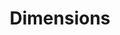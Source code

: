 ---
layout: default
bigquery: https://console.cloud.google.com/bigquery?p=covid-19-dimensions-ai&page=table&d=data&t=publications
contributors: Digital Science, https://www.digital-science.com/
cost: Free for personal, non-commercial use.
description: Dimensions contains more than 100 million publications, ranging from
  articles published in scholarly journals, books and book chapters, to preprints
  and conference proceedings. All publications are contextualized with linked data
  sets, funding, publications, patents, clinical trials, and policy documents. You
  can also view associated categories, funders, institutions, and researcher profiles.
documentation: https://docs.dimensions.ai/bigquery/index.html
last_edit: 04/06/2022, 19:50:03
location: https://www.dimensions.ai/products/free/
maintained_by: Digital Science, https://www.digital-science.com/
schema_fields:
- funding_chf
- brief_title
- external_ids
- priority_date
- reference_ids
- source_id
- original_title
- publication_date
- journal_lists
- end_year
- pages
- research_org_state_names
- category_for
- altmetrics
- type
- conditions
- interventions
- isbn
- funder_orgs
- kind
- associated_grant_ids
- eisbn
- cpc
- publisher
- acronyms
- funding_amount
- funding_usd
- funder_org_cities
- linkout
- grant_number
- conference
- proceedings_title
- labels
- date_inserted
- assignee_countries
- citations
- publication_year
- associated_publication_arxiv_id
- date_normal
- repository_id
- granted_year
- category_bra
- expiration_year
- funding_cny
- name
- funding_eur
- pmcid
- investigators
- filing_date
- research_org_cities
- language
- repository_name
- family_id
- funding_nzd
- start_date
- metrics
- volume
- legal_status
- priority_year
- granted_date
- funding_details
- resulting_publication_doi
- funder_countries
- book_series_title
- arxiv_id
- gender
- date
- date_print
- abstract
- category_hra
- associated_publication_id
- acronym
- doi
- organisation_details
- funding_cad
- start_year
- aliases
- resulting_publication_ids
- relationships
- current_assignee_orgs
- inventor_names
- original_assignee_orgs
- book_title
- wikipedia_url
- current_assignee
- funding_jpy
- category_icrp_ct
- concepts
- email_address
- parent_id
- journal
- category_icrp_cso
- issue
- categories
- research_org_countries
- category_hrcs_hc
- application_number
- date_imported_gbq
- associated_publication_doi
- funder_org_acronyms
- pmid
- created_date
- filing_status
- legal_events
- citations_count
- open_access_categories_v2
- filing_year
- citation_string
- date_online
- researcher_ids
- address
- current_assignee_countries
- registry
- funder_org_countries
- research_orgs
- foa_number
- clinical_trial_ids
- expiration_date
- status
- established
- open_access_categories
- category_uoa
- links
- description
- funding_gbp
- family_count
- title
- subtitles
- phase
- end_date
- active_years
- original_assignee_countries
- research_org_country_names
- assignee_orgs
- associated_publication_pmid
- original_abstract
- original_assignee
- funding_aud
- funding_currency
- family_members_ids
- category_sdg
- year
- editors
- publication_ids
- supporting_grant_ids
- types
- research_org_state_codes
- acknowledgements
- funder_org_state_codes
- cited_by_ids
- repository_url
- patent_ids
- research_org_city_names
- mesh_terms
- category_hrcs_rac
- jurisdiction
- mesh_headings
- date_modified
- ipcr
- id
- category_rcdc
- authors
- embargo_date
- license
- funder_org
shortname: dimensions
tags:
- scholarly literature
- patents
- funding
- clinical trials
- academic profiles
terms_of_use: 'Use of both the Dimensions COVID-19 dataset and full Dimensions dataset
  are subject to the Dimensions Terms of use: https://www.dimensions.ai/policies-terms-legal '
title: Dimensions
uuid: dcff88bd-fe6b-4fdb-8159-809bf9d7bc1c
---